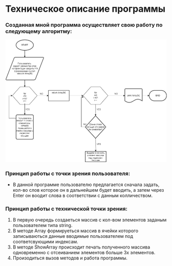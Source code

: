 # Техническое описание программы 
### Созданная мной программа осуществляет свою работу по следующему алгоритму:
![Это блок схема программы](Blok.jpg)
 
### Принцип работы с точки зрения пользователя:
- В данной программе пользователю предлагается сначала задать, 
кол-во слов которое он в дальнейшем будет вводить, а затем через Enter он воодит слова в соответствии с данным колличеством.
### Принцип работы с технической точки зрения:
1) В первую очередь создаеться массив с кол-вом элементов заданым
пользователем типа string. 
2) В методе Array формируеться массив в ячейки которого записываються
данные вводимые пользователем под соответсвующими индексам.
3) В методе ShowArray происходит печать полученного массива 
одновременно с отсеиванием элементов больше 3х элементов.
4) Произодиться вызов методов и работа программы.
